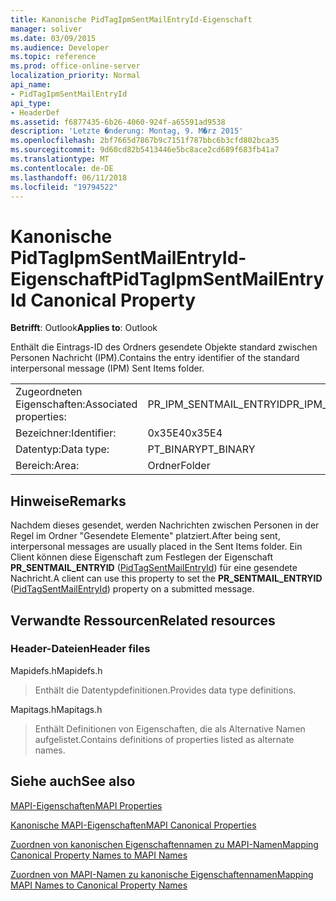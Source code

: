 ```yaml
---
title: Kanonische PidTagIpmSentMailEntryId-Eigenschaft
manager: soliver
ms.date: 03/09/2015
ms.audience: Developer
ms.topic: reference
ms.prod: office-online-server
localization_priority: Normal
api_name:
- PidTagIpmSentMailEntryId
api_type:
- HeaderDef
ms.assetid: f6877435-6b26-4060-924f-a65591ad9538
description: 'Letzte �nderung: Montag, 9. M�rz 2015'
ms.openlocfilehash: 2bf7665d7867b9c7151f787bbc6b3cfd802bca35
ms.sourcegitcommit: 9d60cd82b5413446e5bc8ace2cd689f683fb41a7
ms.translationtype: MT
ms.contentlocale: de-DE
ms.lasthandoff: 06/11/2018
ms.locfileid: "19794522"
---
```

# <a name="pidtagipmsentmailentryid-canonical-property"></a><span data-ttu-id="1ea00-103">Kanonische PidTagIpmSentMailEntryId-Eigenschaft</span><span class="sxs-lookup"><span data-stu-id="1ea00-103">PidTagIpmSentMailEntryId Canonical Property</span></span>

  
  
<span data-ttu-id="1ea00-104">**Betrifft**: Outlook</span><span class="sxs-lookup"><span data-stu-id="1ea00-104">**Applies to**: Outlook</span></span> 
  
<span data-ttu-id="1ea00-105">Enthält die Eintrags-ID des Ordners gesendete Objekte standard zwischen Personen Nachricht (IPM).</span><span class="sxs-lookup"><span data-stu-id="1ea00-105">Contains the entry identifier of the standard interpersonal message (IPM) Sent Items folder.</span></span> 
  
|||
|:-----|:-----|
|<span data-ttu-id="1ea00-106">Zugeordneten Eigenschaften:</span><span class="sxs-lookup"><span data-stu-id="1ea00-106">Associated properties:</span></span>  <br/> |<span data-ttu-id="1ea00-107">PR_IPM_SENTMAIL_ENTRYID</span><span class="sxs-lookup"><span data-stu-id="1ea00-107">PR_IPM_SENTMAIL_ENTRYID</span></span>  <br/> |
|<span data-ttu-id="1ea00-108">Bezeichner:</span><span class="sxs-lookup"><span data-stu-id="1ea00-108">Identifier:</span></span>  <br/> |<span data-ttu-id="1ea00-109">0x35E4</span><span class="sxs-lookup"><span data-stu-id="1ea00-109">0x35E4</span></span>  <br/> |
|<span data-ttu-id="1ea00-110">Datentyp:</span><span class="sxs-lookup"><span data-stu-id="1ea00-110">Data type:</span></span>  <br/> |<span data-ttu-id="1ea00-111">PT_BINARY</span><span class="sxs-lookup"><span data-stu-id="1ea00-111">PT_BINARY</span></span>  <br/> |
|<span data-ttu-id="1ea00-112">Bereich:</span><span class="sxs-lookup"><span data-stu-id="1ea00-112">Area:</span></span>  <br/> |<span data-ttu-id="1ea00-113">Ordner</span><span class="sxs-lookup"><span data-stu-id="1ea00-113">Folder</span></span>  <br/> |
   
## <a name="remarks"></a><span data-ttu-id="1ea00-114">Hinweise</span><span class="sxs-lookup"><span data-stu-id="1ea00-114">Remarks</span></span>

<span data-ttu-id="1ea00-115">Nachdem dieses gesendet, werden Nachrichten zwischen Personen in der Regel im Ordner "Gesendete Elemente" platziert.</span><span class="sxs-lookup"><span data-stu-id="1ea00-115">After being sent, interpersonal messages are usually placed in the Sent Items folder.</span></span> <span data-ttu-id="1ea00-116">Ein Client können diese Eigenschaft zum Festlegen der Eigenschaft **PR_SENTMAIL_ENTRYID** ([PidTagSentMailEntryId](pidtagsentmailentryid-canonical-property.md)) für eine gesendete Nachricht.</span><span class="sxs-lookup"><span data-stu-id="1ea00-116">A client can use this property to set the **PR_SENTMAIL_ENTRYID** ([PidTagSentMailEntryId](pidtagsentmailentryid-canonical-property.md)) property on a submitted message.</span></span> 
  
## <a name="related-resources"></a><span data-ttu-id="1ea00-117">Verwandte Ressourcen</span><span class="sxs-lookup"><span data-stu-id="1ea00-117">Related resources</span></span>

### <a name="header-files"></a><span data-ttu-id="1ea00-118">Header-Dateien</span><span class="sxs-lookup"><span data-stu-id="1ea00-118">Header files</span></span>

<span data-ttu-id="1ea00-119">Mapidefs.h</span><span class="sxs-lookup"><span data-stu-id="1ea00-119">Mapidefs.h</span></span>
  
> <span data-ttu-id="1ea00-120">Enthält die Datentypdefinitionen.</span><span class="sxs-lookup"><span data-stu-id="1ea00-120">Provides data type definitions.</span></span>
    
<span data-ttu-id="1ea00-121">Mapitags.h</span><span class="sxs-lookup"><span data-stu-id="1ea00-121">Mapitags.h</span></span>
  
> <span data-ttu-id="1ea00-122">Enthält Definitionen von Eigenschaften, die als Alternative Namen aufgelistet.</span><span class="sxs-lookup"><span data-stu-id="1ea00-122">Contains definitions of properties listed as alternate names.</span></span>
    
## <a name="see-also"></a><span data-ttu-id="1ea00-123">Siehe auch</span><span class="sxs-lookup"><span data-stu-id="1ea00-123">See also</span></span>



[<span data-ttu-id="1ea00-124">MAPI-Eigenschaften</span><span class="sxs-lookup"><span data-stu-id="1ea00-124">MAPI Properties</span></span>](mapi-properties.md)
  
[<span data-ttu-id="1ea00-125">Kanonische MAPI-Eigenschaften</span><span class="sxs-lookup"><span data-stu-id="1ea00-125">MAPI Canonical Properties</span></span>](mapi-canonical-properties.md)
  
[<span data-ttu-id="1ea00-126">Zuordnen von kanonischen Eigenschaftennamen zu MAPI-Namen</span><span class="sxs-lookup"><span data-stu-id="1ea00-126">Mapping Canonical Property Names to MAPI Names</span></span>](mapping-canonical-property-names-to-mapi-names.md)
  
[<span data-ttu-id="1ea00-127">Zuordnen von MAPI-Namen zu kanonische Eigenschaftennamen</span><span class="sxs-lookup"><span data-stu-id="1ea00-127">Mapping MAPI Names to Canonical Property Names</span></span>](mapping-mapi-names-to-canonical-property-names.md)


